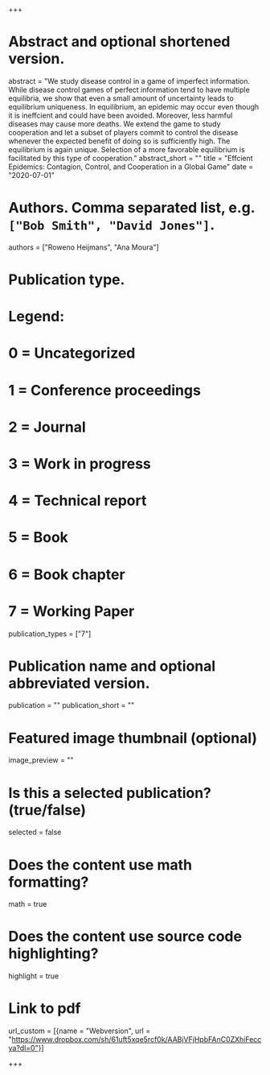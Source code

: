 +++
# Abstract and optional shortened version.
abstract = "We study disease control in a game of imperfect information. While disease control games of perfect information tend to have multiple equilibria, we show that even a small amount of uncertainty leads to equilibrium uniqueness. In equilibrium, an epidemic may occur even though it is ineffcient and could have been avoided. Moreover, less harmful diseases may cause more deaths. We extend the game to study cooperation and let a subset of players commit to control the disease whenever the expected benefit of doing so is sufficiently high. The equilibrium is again unique. Selection of a more favorable equilibrium is facilitated by this type of cooperation."
abstract_short = ""
title = "Effcient Epidemics: Contagion, Control, and Cooperation in a Global Game"
date = "2020-07-01"

# Authors. Comma separated list, e.g. `["Bob Smith", "David Jones"]`.
authors = ["Roweno Heijmans", "Ana Moura"]

# Publication type.
# Legend:
# 0 = Uncategorized
# 1 = Conference proceedings
# 2 = Journal
# 3 = Work in progress
# 4 = Technical report
# 5 = Book
# 6 = Book chapter
# 7 = Working Paper
publication_types = ["7"]

# Publication name and optional abbreviated version.
publication = ""
publication_short = ""
              
# Featured image thumbnail (optional)
image_preview = ""

# Is this a selected publication? (true/false)
selected = false

# Does the content use math formatting?
math = true

# Does the content use source code highlighting?
highlight = true

# Link to pdf
url_custom = [{name = "Webversion", url = "https://www.dropbox.com/sh/61uft5xqe5rcf0k/AABjVFjHpbFAnC0ZXhiFeccya?dl=0"}]


+++
